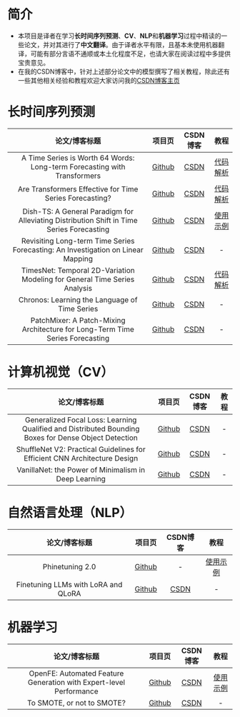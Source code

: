 # 简介

- 本项目是译者在学习**长时间序列预测**、**CV**、**NLP**和**机器学习**过程中精读的一些论文，并对其进行了**中文翻译**。由于译者水平有限，且基本未使用机器翻译，可能有部分言语不通顺或本土化程度不足，也请大家在阅读过程中多提供宝贵意见。
- 在我的CSDN博客中，针对上述部分论文中的模型撰写了相关教程，除此还有一些其他相关经验和教程欢迎大家访问我的[CSDN博客主页](https://blog.csdn.net/qq_20144897)

# 长时间序列预测

|                        论文/博客标题                         |                            项目页                            |             CSDN博客              |                 教程                  |
| :----------------------------------------------------------: | :----------------------------------------------------------: | :-------------------------------: | :-----------------------------------: |
| A Time Series is Worth 64 Words: Long-term Forecasting with Transformers | [Github](https://github.com/ytzfhqs/Some-Paper-CN/tree/main/Paper/A%20Time%20Series%20is%20Worth%2064%20Words) | [CSDN](http://t.csdnimg.cn/I3V3u) | [代码解析](http://t.csdnimg.cn/kyuuh) |
|   Are Transformers Effective for Time Series Forecasting?    | [Github](https://github.com/ytzfhqs/Some-Paper-CN/tree/main/Paper/Are%20Transformers%20Effective%20for%20Time%20Series%20Forecasting) | [CSDN](http://t.csdnimg.cn/ItbNV) | [代码解析](http://t.csdnimg.cn/E66M2) |
| Dish-TS: A General Paradigm for Alleviating Distribution Shift in Time Series Forecasting | [Github](https://github.com/ytzfhqs/Some-Paper-CN/tree/main/Paper/Dish-TS) | [CSDN](http://t.csdnimg.cn/hh8H2) | [使用示例](http://t.csdnimg.cn/Nr2OU) |
| Revisiting Long-term Time Series Forecasting: An Investigation on Linear Mapping | [Github](https://github.com/ytzfhqs/Some-Paper-CN/tree/main/Paper/Revisiting%20Long-term%20Time%20Series%20Forecasting) | [CSDN](http://t.csdnimg.cn/wJux4) |                   -                   |
| TimesNet: Temporal 2D-Variation Modeling for General Time Series Analysis | [Github](https://github.com/ytzfhqs/Some-Paper-CN/tree/main/Paper/TimesNet) | [CSDN](http://t.csdnimg.cn/1wf0W) | [代码解析](http://t.csdnimg.cn/leWNv) |
| Chronos: Learning the Language of Time Series         | [Github](https://github.com/ytzfhqs/Some-Paper-CN/tree/main/Paper/Chronos) | [CSDN](http://t.csdnimg.cn/o5j9l) | -    |
| PatchMixer: A Patch-Mixing Architecture for Long-Term Time Series Forecasting  | [Github](https://github.com/ytzfhqs/Some-Paper-CN/tree/main/Paper/PatchMixer) | [CSDN](http://t.csdnimg.cn/3N0yq) | -    |

# 计算机视觉（CV）

| 论文/博客标题                                                | 项目页                                                       | CSDN博客                          | 教程 |
| :------------------------------------------------------------: | :------------------------------------------------------------: | :---------------------------------: | :----: |
| Generalized Focal Loss: Learning Qualified and Distributed Bounding Boxes for Dense Object Detection | [Github](https://github.com/ytzfhqs/Some-Paper-CN/tree/main/Paper/Generalized%20Focal%20Loss%20V1) | [CSDN](http://t.csdnimg.cn/SI1Ok) | -    |
| ShuffleNet V2: Practical Guidelines for Efficient CNN Architecture Design | [Github](https://github.com/ytzfhqs/Some-Paper-CN/tree/main/Paper/ShuffleNet%20V2) | [CSDN](http://t.csdnimg.cn/HeqwV) | -    |
| VanillaNet: the Power of Minimalism in Deep Learning         | [Github](https://github.com/ytzfhqs/Some-Paper-CN/tree/main/Paper/VanillaNet) | [CSDN](http://t.csdnimg.cn/3hzOi) | -    |



# 自然语言处理（NLP）

| 论文/博客标题                       | 项目页                                                       | CSDN博客                          | 教程                                  |
| :-----------------------------------: | :------------------------------------------------------------: | :---------------------------------: | :-------------------------------------: |
| Phinetuning 2.0                     | [Github](https://github.com/ytzfhqs/Some-Paper-CN/tree/main/Blog/Phinetuning%202.0) | -                                 | [使用示例](http://t.csdnimg.cn/WTQzS) |
| Finetuning LLMs with LoRA and QLoRA | [Github](http://t.csdnimg.cn/ipxGi)                          | [CSDN](http://t.csdnimg.cn/FB3Hr) | -                                     |

# 机器学习

| 论文/博客标题                                                | 项目页                                                       | CSDN博客                          | 教程                                  |
| :------------------------------------------------------------: | :------------------------------------------------------------: | :---------------------------------: | :-------------------------------------: |
| OpenFE: Automated Feature Generation with Expert-level Performance | [Github](https://github.com/ytzfhqs/Some-Paper-CN/tree/main/Paper/OpenFE) | [CSDN](http://t.csdnimg.cn/w2cZh) | [使用示例](http://t.csdnimg.cn/DDSsZ) |
| To SMOTE, or not to SMOTE?                                   | [Github](https://github.com/ytzfhqs/Some-Paper-CN/tree/main/Paper/To%20SMOTE%2C%20or%20not%20to%20SMOTE) | [CSDN](http://t.csdnimg.cn/SkPVE) | -                                     |
